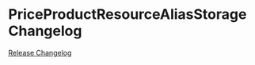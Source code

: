 # PriceProductResourceAliasStorage Changelog

[Release Changelog](https://github.com/spryker/price-product-resource-alias-storage/releases)
